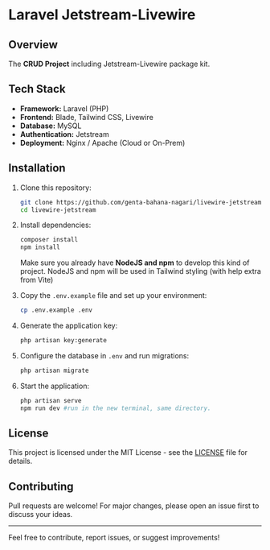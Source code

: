 # Laravel Jetstream-Livewire

## Overview
The **CRUD Project** including Jetstream-Livewire package kit.

## Tech Stack
- **Framework:** Laravel (PHP)
- **Frontend:** Blade, Tailwind CSS, Livewire
- **Database:** MySQL
- **Authentication:** Jetstream
- **Deployment:** Nginx / Apache (Cloud or On-Prem)

## Installation
1. Clone this repository:
   ```sh
   git clone https://github.com/genta-bahana-nagari/livewire-jetstream.git
   cd livewire-jetstream
   ```
2. Install dependencies:
   ```sh
   composer install
   npm install
   ```
   Make sure you already have **NodeJS and npm** to develop this kind of project. NodeJS and npm will be used in Tailwind styling (with help 
   extra from Vite)
   
4. Copy the `.env.example` file and set up your environment:
   ```sh
   cp .env.example .env
   ```
5. Generate the application key:
   ```sh
   php artisan key:generate
   ```
6. Configure the database in `.env` and run migrations:
   ```sh
   php artisan migrate
   ```
7. Start the application:
   ```sh
   php artisan serve
   npm run dev #run in the new terminal, same directory.
   ```

## License
This project is licensed under the MIT License - see the [LICENSE](LICENSE) file for details.

## Contributing
Pull requests are welcome! For major changes, please open an issue first to discuss your ideas.

---
Feel free to contribute, report issues, or suggest improvements!


